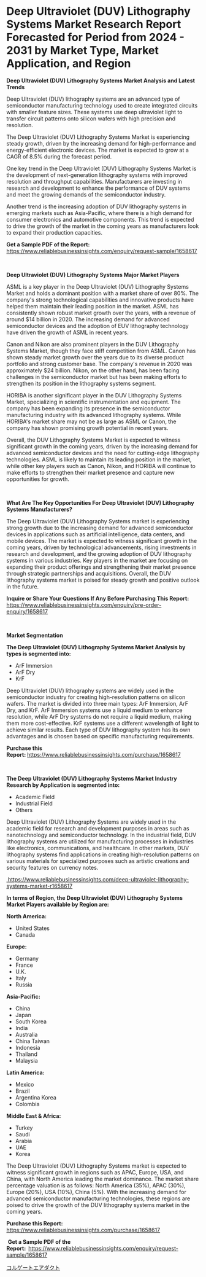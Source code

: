 <p><h1>Deep Ultraviolet (DUV) Lithography Systems Market Research Report Forecasted for Period from 2024 -  2031 by Market Type, Market Application, and Region</h1></p><p><strong>Deep Ultraviolet (DUV) Lithography Systems Market Analysis and Latest Trends</strong></p>
<p><p>Deep Ultraviolet (DUV) lithography systems are an advanced type of semiconductor manufacturing technology used to create integrated circuits with smaller feature sizes. These systems use deep ultraviolet light to transfer circuit patterns onto silicon wafers with high precision and resolution.</p><p>The Deep Ultraviolet (DUV) Lithography Systems Market is experiencing steady growth, driven by the increasing demand for high-performance and energy-efficient electronic devices. The market is expected to grow at a CAGR of 8.5% during the forecast period.</p><p>One key trend in the Deep Ultraviolet (DUV) Lithography Systems Market is the development of next-generation lithography systems with improved resolution and throughput capabilities. Manufacturers are investing in research and development to enhance the performance of DUV systems and meet the growing demands of the semiconductor industry.</p><p>Another trend is the increasing adoption of DUV lithography systems in emerging markets such as Asia-Pacific, where there is a high demand for consumer electronics and automotive components. This trend is expected to drive the growth of the market in the coming years as manufacturers look to expand their production capacities.</p></p>
<p><strong>Get a Sample PDF of the Report:&nbsp;</strong> <a href="https://www.reliablebusinessinsights.com/enquiry/request-sample/1658617">https://www.reliablebusinessinsights.com/enquiry/request-sample/1658617</a></p>
<p>&nbsp;</p>
<p><strong>Deep Ultraviolet (DUV) Lithography Systems Major Market Players</strong></p>
<p><p>ASML is a key player in the Deep Ultraviolet (DUV) Lithography Systems Market and holds a dominant position with a market share of over 80%. The company's strong technological capabilities and innovative products have helped them maintain their leading position in the market. ASML has consistently shown robust market growth over the years, with a revenue of around $14 billion in 2020. The increasing demand for advanced semiconductor devices and the adoption of EUV lithography technology have driven the growth of ASML in recent years.</p><p>Canon and Nikon are also prominent players in the DUV Lithography Systems Market, though they face stiff competition from ASML. Canon has shown steady market growth over the years due to its diverse product portfolio and strong customer base. The company's revenue in 2020 was approximately $24 billion. Nikon, on the other hand, has been facing challenges in the semiconductor market but has been making efforts to strengthen its position in the lithography systems segment.</p><p>HORIBA is another significant player in the DUV Lithography Systems Market, specializing in scientific instrumentation and equipment. The company has been expanding its presence in the semiconductor manufacturing industry with its advanced lithography systems. While HORIBA's market share may not be as large as ASML or Canon, the company has shown promising growth potential in recent years.</p><p>Overall, the DUV Lithography Systems Market is expected to witness significant growth in the coming years, driven by the increasing demand for advanced semiconductor devices and the need for cutting-edge lithography technologies. ASML is likely to maintain its leading position in the market, while other key players such as Canon, Nikon, and HORIBA will continue to make efforts to strengthen their market presence and capture new opportunities for growth.</p></p>
<p>&nbsp;</p>
<p><strong>What Are The Key Opportunities For Deep Ultraviolet (DUV) Lithography Systems Manufacturers?</strong></p>
<p><p>The Deep Ultraviolet (DUV) Lithography Systems market is experiencing strong growth due to the increasing demand for advanced semiconductor devices in applications such as artificial intelligence, data centers, and mobile devices. The market is expected to witness significant growth in the coming years, driven by technological advancements, rising investments in research and development, and the growing adoption of DUV lithography systems in various industries. Key players in the market are focusing on expanding their product offerings and strengthening their market presence through strategic partnerships and acquisitions. Overall, the DUV lithography systems market is poised for steady growth and positive outlook in the future.</p></p>
<p><strong>Inquire or Share Your Questions If Any Before Purchasing This Report:</strong> <a href="https://www.reliablebusinessinsights.com/enquiry/pre-order-enquiry/1658617">https://www.reliablebusinessinsights.com/enquiry/pre-order-enquiry/1658617</a></p>
<p>&nbsp;</p>
<p><strong>Market Segmentation</strong></p>
<p><strong>The Deep Ultraviolet (DUV) Lithography Systems Market Analysis by types is segmented into:</strong></p>
<p><ul><li>ArF Immersion</li><li>ArF Dry</li><li>KrF</li></ul></p>
<p><p>Deep Ultraviolet (DUV) lithography systems are widely used in the semiconductor industry for creating high-resolution patterns on silicon wafers. The market is divided into three main types: ArF Immersion, ArF Dry, and KrF. ArF Immersion systems use a liquid medium to enhance resolution, while ArF Dry systems do not require a liquid medium, making them more cost-effective. KrF systems use a different wavelength of light to achieve similar results. Each type of DUV lithography system has its own advantages and is chosen based on specific manufacturing requirements.</p></p>
<p><strong>Purchase this Report:&nbsp;</strong><a href="https://www.reliablebusinessinsights.com/purchase/1658617">https://www.reliablebusinessinsights.com/purchase/1658617</a></p>
<p>&nbsp;</p>
<p><strong>The Deep Ultraviolet (DUV) Lithography Systems Market Industry Research by Application is segmented into:</strong></p>
<p><ul><li>Academic Field</li><li>Industrial Field</li><li>Others</li></ul></p>
<p><p>Deep Ultraviolet (DUV) Lithography Systems are widely used in the academic field for research and development purposes in areas such as nanotechnology and semiconductor technology. In the industrial field, DUV lithography systems are utilized for manufacturing processes in industries like electronics, communications, and healthcare. In other markets, DUV lithography systems find applications in creating high-resolution patterns on various materials for specialized purposes such as artistic creations and security features on currency notes.</p></p>
<p><a href="https://www.reliablebusinessinsights.com/deep-ultraviolet-lithography-systems-market-r1658617">&nbsp;https://www.reliablebusinessinsights.com/deep-ultraviolet-lithography-systems-market-r1658617</a></p>
<p><strong>In terms of Region, the Deep Ultraviolet (DUV) Lithography Systems Market Players available by Region are:</strong></p>
<p>
    <p> <strong> North America: </strong>
        <ul>
            <li>United States</li>
            <li>Canada</li>
        </ul>
        </p> 
    <p> <strong> Europe: </strong>
        <ul>
            <li>Germany</li>
            <li>France</li>
            <li>U.K.</li>
            <li>Italy</li>
            <li>Russia</li>
        </ul>
        </p> 
    <p> <strong> Asia-Pacific: </strong>
        <ul>
            <li>China</li>
            <li>Japan</li>
            <li>South Korea</li>
            <li>India</li>
            <li>Australia</li>
            <li>China Taiwan</li>
            <li>Indonesia</li>
            <li>Thailand</li>
            <li>Malaysia</li>
        </ul>
        </p> 
    <p> <strong> Latin America: </strong>
        <ul>
            <li>Mexico</li>
            <li>Brazil</li>
            <li>Argentina Korea</li>
            <li>Colombia</li>
        </ul>
        </p> 
    <p> <strong> Middle East & Africa: </strong>
        <ul>
            <li>Turkey</li>
            <li>Saudi</li>
            <li>Arabia</li>
            <li>UAE</li>
            <li>Korea</li>
        </ul>
    </p>
    </p>
<p><p>The Deep Ultraviolet (DUV) Lithography Systems market is expected to witness significant growth in regions such as APAC, Europe, USA, and China, with North America leading the market dominance. The market share percentage valuation is as follows: North America (35%), APAC (30%), Europe (20%), USA (10%), China (5%). With the increasing demand for advanced semiconductor manufacturing technologies, these regions are poised to drive the growth of the DUV lithography systems market in the coming years.</p></p>
<p><strong>Purchase this Report: </strong><a href="https://www.reliablebusinessinsights.com/purchase/1658617">https://www.reliablebusinessinsights.com/purchase/1658617</a></p>
<p>&nbsp;<strong>Get a Sample PDF of the Report:&nbsp;&nbsp;</strong><a href="https://www.reliablebusinessinsights.com/enquiry/request-sample/1658617">https://www.reliablebusinessinsights.com/enquiry/request-sample/1658617</a></p>
<p><strong></strong></p>
<p><p><a href="https://github.com/CieloStamm/Market-Research-Report-List-1/blob/main/959558795989.md">コルゲートエアダクト</a></p></p>